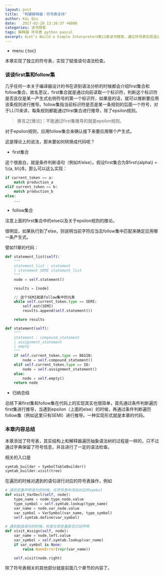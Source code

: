 ```yaml
---
layout: post
title:  "构建解释器：符号表支持"
author: Kai Qiu
date:   2017-02-20 13:26:37 +0800
categories: 读书随笔
tags: 解释器 符号表 python pascal
excerpt: 《Let's Build a Simple Interpreter》第11章读书随笔，通过符号表实现语法检查。
---
```


* menu
{:toc}

本章实现了独立的符号表，实现了赋值语句语法检查。

### 谈谈first集和follow集

几乎任何一本关于编译器设计的书在讲到语法分析的时候都会介绍first集合和follow集合，故名思议，first集合就是通过向前读取一个标识符，判断这个标识符是否且仅是某一产生式右侧符号的第一个标识符，如果是的话，就可以推断要应用该条规则进行推导。follow集指当前标识符是否是某一条规则的后面一个符号，对于LL(1)来讲，每条规则都能通过first集合进行推导，除了epsilon规则。

>换言之[推论]：不能通过first集推导的就是epsilon规则。

对于epsilon规则，应用follow集合来确认接下来要应用哪个产生式。

这是理论上的说法，那末要如何转换成代码呢？

- first集合

这个很直白，就是条件判断语句（例如if/else）。假设first集合为$first\(alpha\) = \\{a, b\\}$，那么可以这么实现：

```python
if current_token == a:
	match production_a
elif current_token == b:
	match production_b
else:
	...
```

- follow集合

注意上面的first集合中的else以及关于epsilon规则的推论。

很明显，如果执行到了else，则说明当前字符应当去follow集中匹配来确定应用哪一条产生式。

譬如11章的代码：

```python
def statement_list(self):
    """
    statement_list : statement
    | statement SEMI statement_list
    """
    node = self.statement()

    results = [node]

	// 这个SEMI就是follow集中的元素
    while self.current_token.type == SEMI:
		self.eat(SEMI)
		results.append(self.statement())

    return results

def statement(self):
    """
    statement : compound_statement
    | assignment_statement
    | empty
    """
    if self.current_token.type == BEGIN:
		node = self.compound_statement()
    elif self.current_token.type == ID:
		node = self.assignment_statement()
    else:
		node = self.empty()
    return node
```

- 归纳总结

总结下来first集和follow集在代码上的实现其实也很简单，首先通过条件判断遍历first集进行推导，当遇到epsilon（上面的else）的时候，再通过条件判断遍历follow集（例如这里只有SEMI）进行推导。一种实现形式就是本章的代码。

### 本章内容总结

本章添加了符号表，其实结构上和解释器遍历抽象语法树的过程是一样的，只不过通过字典保留了符号信息，并且进行了一定的语法检查。

相关的入口是

```python
symtab_builder = SymbolTableBuilder()
symtab_builder.visit(tree)
```

在遍历的时候对遇到的语句进行对应的符号表操作，例如

```python
# 遇到变量声明语句的时候，在符号表中添加对应的symbol
def visit_VarDecl(self, node):
	type_name = node.type_node.value
	type_symbol = self.symtab.lookup(type_name)
	var_name = node.var_node.value
	var_symbol = VarSymbol(var_name, type_symbol)
	self.symtab.define(var_symbol)
	
# 遇到赋值语句的时候，检查左侧变量是否已经声明
def visit_Assign(self, node):
	var_name = node.left.value
	var_symbol = self.symtab.lookup(var_name)
	if var_symbol is None:
		raise NameError(repr(var_name))

	self.visit(node.right)
```

除了符号表相关的其他部分就是前面几个章节的内容了。
